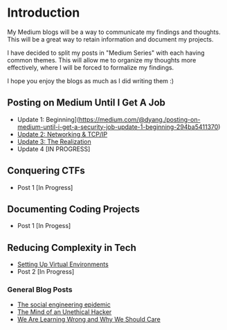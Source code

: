 # Introduction

My Medium blogs will be a way to communicate my findings and thoughts. This will be a great way to retain information and document my projects. 

I have decided to split my posts in "Medium Series" with each having common themes. This will allow me to organize my thoughts more effectively, where I will be forced to formalize my findings.

I hope you enjoy the blogs as much as I did writing them :)
  
## Posting on Medium Until I Get A Job

- Update 1: Beginning](https://medium.com/@dyang./posting-on-medium-until-i-get-a-security-job-update-1-beginning-294ba5411370)
- [Update 2: Networking & TCP/IP](https://medium.com/@dyang./posting-on-medium-until-i-get-a-job-update-2-networking-tcp-ip-63aed0aef48b)
- [Update 3: The Realization](https://medium.com/@dyang./posting-on-medium-until-i-get-a-job-update-3-the-realization-b1e3884a8821)
- Update 4 [IN PROGRESS]

## Conquering CTFs
- Post 1 [In Progress]

## Documenting Coding Projects
- Post 1 [In Progess]

## Reducing Complexity in Tech
- [Setting Up Virtual Environments](https://medium.com/@dyang./reducing-complexity-in-a-complex-world-virtual-environments-bc51d08f5e80)
- Post 2 [In Progress]

### General Blog Posts
- [The social engineering epidemic](https://short.sweet.pub/the-social-engineering-epidemic-babf5b127cb9)
- [The Mind of an Unethical Hacker](https://short.sweet.pub/the-mind-of-an-unethical-hacker-1b0d489ee717)
- [We Are Learning Wrong and Why We Should Care](https://medium.com/@dyang./we-are-learning-wrong-and-why-we-should-care-cc3aaba351c5)
